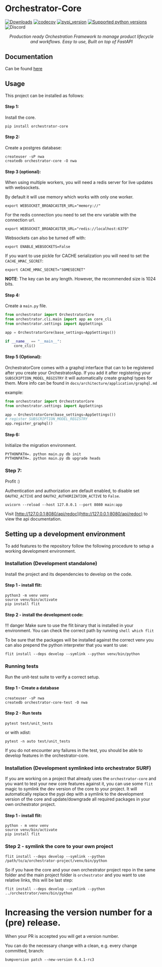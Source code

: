 # Orchestrator-Core
[![Downloads](https://pepy.tech/badge/orchestrator-core/month)](https://pepy.tech/project/orchestrator-core)
[![codecov](https://codecov.io/gh/workfloworchestrator/orchestrator-core/branch/main/graph/badge.svg?token=5ANQFI2DHS)](https://codecov.io/gh/workfloworchestrator/orchestrator-core)
[![pypi_version](https://img.shields.io/pypi/v/orchestrator-core?color=%2334D058&label=pypi%20package)](https://pypi.org/project/orchestrator-core)
[![Supported python versions](https://img.shields.io/pypi/pyversions/orchestrator-core.svg?color=%2334D058)](https://pypi.org/project/orchestrator-core)
![Discord](https://img.shields.io/discord/1295834294270558280?style=flat&logo=discord&label=discord&link=https%3A%2F%2Fdiscord.gg%2FKNgF6gE8)

<p style="text-align: center"><em>Production ready Orchestration Framework to manage product lifecycle and workflows. Easy to use, Built on top of FastAPI</em></p>


## Documentation
Can be found [here](https://workfloworchestrator.org/orchestrator-core/)

## Usage
This project can be installed as follows:

#### Step 1:
Install the core.
```shell
pip install orchestrator-core
```

#### Step 2:
Create a postgres database:
```shell
createuser -sP nwa
createdb orchestrator-core -O nwa
```

#### Step 3 (optional):
When using multiple workers, you will need a redis server for live updates with websockets.

By default it will use memory which works with only one worker.
```shell
export WEBSOCKET_BROADCASTER_URL="memory://"
```

For the redis connection you need to set the env variable with the connection url.
```shell
export WEBSOCKET_BROADCASTER_URL="redis://localhost:6379"
```


Websockets can also be turned off with:
```shell
export ENABLE_WEBSOCKETS=False
```

If you want to use pickle for CACHE serialization you will need to set the `CACHE_HMAC_SECRET`:
```shell
export CACHE_HMAC_SECRET="SOMESECRET"
```
**NOTE**: The key can be any length. However, the recommended size is 1024 bits.

#### Step 4:
Create a `main.py` file.

```python
from orchestrator import OrchestratorCore
from orchestrator.cli.main import app as core_cli
from orchestrator.settings import AppSettings

app = OrchestratorCore(base_settings=AppSettings())

if __name__ == "__main__":
    core_cli()
```

#### Step 5 (Optional):
OrchestratorCore comes with a graphql interface that can to be registered after you create your OrchestratorApp.
If you add it after registering your `SUBSCRIPTION_MODEL_REGISTRY` it will automatically create graphql types for them.
More info can be found in `docs/architecture/application/graphql.md`

example:
```python
from orchestrator import OrchestratorCore
from orchestrator.settings import AppSettings

app = OrchestratorCore(base_settings=AppSettings())
# register SUBSCRIPTION_MODEL_REGISTRY
app.register_graphql()
```

#### Step 6:
Initialize the migration environment.
```shell
PYTHONPATH=. python main.py db init
PYTHONPATH=. python main.py db upgrade heads
```

### Step 7:
Profit :)

Authentication and authorization are default enabled, to disable set `OAUTH2_ACTIVE` and `OAUTH2_AUTHORIZATION_ACTIVE` to `False`.

```shell
uvicorn --reload --host 127.0.0.1 --port 8080 main:app
```

Visit [http://127.0.0.1:8080/api/redoc](http://127.0.0.1:8080/api/redoc) to view the api documentation.


## Setting up a development environment

To add features to the repository follow the following procedure to setup a working development environment.

### Installation (Development standalone)
Install the project and its dependencies to develop on the code.

#### Step 1 - install flit:

```shell
python3 -m venv venv
source venv/bin/activate
pip install flit
```

#### Step 2 - install the development code:

!!! danger
    Make sure to use the flit binary that is installed in your environment. You can check the correct
    path by running
    ```shell
    which flit
    ```

To be sure that the packages will be installed against the correct venv you can also prepend the python interpreter
that you want to use:

```shell
flit install --deps develop --symlink --python venv/bin/python
```


### Running tests
Run the unit-test suite to verify a correct setup.

#### Step 1 - Create a database

```shell
createuser -sP nwa
createdb orchestrator-core-test -O nwa
```

#### Step 2 - Run tests
```shell
pytest test/unit_tests
```
or with xdist:

```shell
pytest -n auto test/unit_tests
```

If you do not encounter any failures in the test, you should be able to develop features in the orchestrator-core.

### Installation (Development symlinked into orchestrator SURF)

If you are working on a project that already uses the `orchestrator-core` and you want to test your new core features
against it, you can use some `flit` magic to symlink the dev version of the core to your project. It will
automatically replace the pypi dep with a symlink to the development version
of the core and update/downgrade all required packages in your own orchestrator project.

#### Step 1 - install flit:

```shell
python - m venv venv
source venv/bin/activate
pip install flit
```

### Step 2 - symlink the core to your own project

```shell
flit install --deps develop --symlink --python /path/to/a/orchestrator-project/venv/bin/python
```

So if you have the core and your own orchestrator project repo in the same folder and the main project folder is
`orchestrator` and you want to use relative links, this will be last step:

```shell
flit install --deps develop --symlink --python ../orchestrator/venv/bin/python
```

# Increasing the version number for a (pre) release.

When your PR is accepted you will get a version number.

You can do the necessary change with a clean, e.g. every change committed, branch:

```shell
bumpversion patch --new-version 0.4.1-rc3
```
